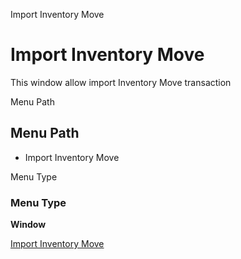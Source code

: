 
Import Inventory Move
# Import Inventory Move


This window allow import Inventory Move transaction

Menu Path
## Menu Path



- Import Inventory Move

Menu Type
### Menu Type

**Window**


[Import Inventory Move](../../window-import-inventory-move.md)
